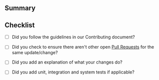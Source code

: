 ## Summary

## Checklist

* [ ] Did you follow the guidelines in our Contributing document?
* [ ] Did you check to ensure there aren't other open [Pull Requests](../../../pulls) for the same update/change?

* [ ] Did you add an explanation of what your changes do?
* [ ] Did you add unit, integration and system tests if applicable?
